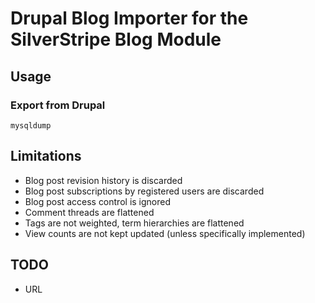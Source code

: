 # Drupal Blog Importer for the SilverStripe Blog Module

## Usage

### Export from Drupal

	mysqldump 

## Limitations

 * Blog post revision history is discarded
 * Blog post subscriptions by registered users are discarded
 * Blog post access control is ignored
 * Comment threads are flattened
 * Tags are not weighted, term hierarchies are flattened
 * View counts are not kept updated (unless specifically implemented)

## TODO

 * URL 